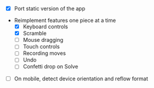 - [x] Port static version of the app
- Reimplement features one piece at a time
  - [x] Keyboard controls
  - [x] Scramble
  - [ ] Mouse dragging
  - [ ] Touch controls
  - [ ] Recording moves
  - [ ] Undo
  - [ ] Confetti drop on Solve

- [ ] On mobile, detect device orientation and reflow format
